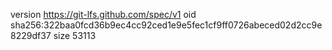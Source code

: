 version https://git-lfs.github.com/spec/v1
oid sha256:322baa0fcd36b9ec4cc92ced1e9e5fec1cf9ff0726abeced02d2cc9e8229df37
size 53113

